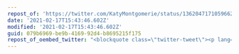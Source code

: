 ```yaml
---
repost_of: 'https://twitter.com/KatyMontgomerie/status/1362047171059662850'
date: '2021-02-17T15:43:46.602Z'
modified: '2021-02-17T15:43:46.602Z'
guid: 079b6969-be9b-4169-92d4-b8695215f175
repost_of_oembed_twitter: "<blockquote class=\"twitter-tweet\"><p lang=\"en\" dir=\"ltr\">I think this Mumsnet post captures the state of the &quot;debate&quot; about trans people in the UK perfectly <a href=\"https://t.co/aYNpeN5TYk\">pic.twitter.com/aYNpeN5TYk</a></p>&mdash; Katy Montgomerie \U0001F997 (@KatyMontgomerie) <a href=\"https://twitter.com/KatyMontgomerie/status/1362047171059662850?ref_src=twsrc%5Etfw\">February 17, 2021</a></blockquote>\n<script async src=\"https://platform.twitter.com/widgets.js\" charset=\"utf-8\"></script>\n"
---
```

 
